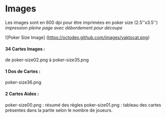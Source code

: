 # Images
Les images sont en 600 dpi pour être imprimées en poker size (2.5''x3.5'') 
*impression pleine page avec débordement pour découpe*

![Poker Size Image]
(https://octodex.github.com/images/yaktocat.png)

#### 34 Cartes Images :
de poker-size02.png à poker-size35.png

#### 1 Dos de Cartes :
poker-size36.png

#### 2 Cartes Aides :
poker-size00.png : résumé des règles
poker-size01.png : tableau des cartes présentes dans la partie selon le nombre de joueurs.
